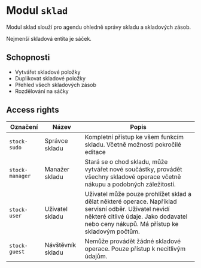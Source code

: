# Modul ```sklad```

Modul sklad slouží pro agendu ohledně správy skladu a skladových zásob. 

Nejmenší skladová entita je sáček. 

## Schopnosti
 * Vytvářet skladové položky
 * Duplikovat skladové položky
 * Přehled všech skladových zásob
 * Rozdělování na sáčky


## Access rights
 | Označení | Název | Popis | 
 |----------|-------|-------|
 | ```stock-sudo``` | Správce skladu | Kompletní přístup ke všem funkcím skladu. Včetně možnosti pokročilé editace |
 | ```stock-manager``` | Manažer skladu | Stará se o chod skladu, může vytvářet nové součástky, provádět všechny skladové operace včetně nákupu a podobných záležitostí. |
| ```stock-user``` | Uživatel skladu | Uživatel může pouze prohlížet sklad a dělat některé operace. Například servisní odběr. Uživatel nevidí některé citlivé údaje. Jako dodavatel nebo ceny nákupů. Má přístup ke skladovým počtům.| 
| ```stock-guest``` | Návštěvník skladu | Nemůže provádět žádné skladové operace. Pouze přístup k necitlivým údajům.|


